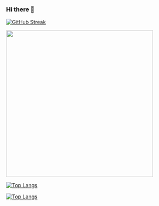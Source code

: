 ### Hi there 👋

<!--
**Dryg1214/Dryg1214** is a ✨ _special_ ✨ repository because its `README.md` (this file) appears on your GitHub profile.

Here are some ideas to get you started:

- 🔭 I’m currently working on ...
- 🌱 I’m currently learning ...
- 👯 I’m looking to collaborate on ...
- 🤔 I’m looking for help with ...
- 💬 Ask me about ...
- 📫 How to reach me: ...
- 😄 Pronouns: ...
- ⚡ Fun fact: ...
-->

[![GitHub Streak](https://github-readme-streak-stats.herokuapp.com?user=Dryg1214&theme=dark&hide_border=%D0%BB%D0%BE%D0%B6%D0%BD%D1%8B%D0%B9&date_format=%5BY%20%5DM%20j&hide_current_streak=true&hide_longest_streak=true)](https://git.io/streak-stats)

<img src="https://github-readme-stats.vercel.app/api?username=Dryg1214&show_icons=true&theme=ADD_THEME_HERE" width="400">

[![Top Langs](https://github-readme-stats.vercel.app/api/top-langs/?username=Dryg1214&layout=compact&theme=vision-friendly-dark)](https://github.com/anuraghazra/github-readme-stats)

[![Top Langs](https://github-readme-stats.vercel.app/api/top-langs/?username=Dryg1214&langs_count=8)](https://github.com/Dryg1214/github-readme-stats)

<!--

[![Top Langs](https://github-readme-stats.vercel.app/api/top-langs/?username=Dryg1214)](https://github.com/anuraghazra/github-readme-stats)

[![Top Langs](https://github-readme-stats.vercel.app/api/top-langs/?username=Dryg1214&langs_count=8)](https://github.com/anuraghazra/github-readme-stats)

[![Top Langs](https://github-readme-stats.vercel.app/api/top-langs/?username=Dryg1214&langs_count=8)](https://github.com/Dryg1214/github-readme-stats)

[![Top Langs](https://github-readme-stats.vercel.app/api/top-langs/?username=Dryg1214&langs_count=8)](https://github.com/Dryg1214)
-->
